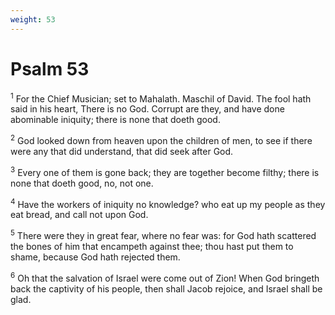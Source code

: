 ```yaml
---
weight: 53
---
```


# Psalm 53

<sup>1</sup> For the Chief Musician; set to Mahalath. Maschil of David. The fool hath said in his heart, There is no God. Corrupt are they, and have done abominable iniquity; there is none that doeth good. 

<sup>2</sup> God looked down from heaven upon the children of men, to see if there were any that did understand, that did seek after God. 

<sup>3</sup> Every one of them is gone back; they are together become filthy; there is none that doeth good, no, not one. 

<sup>4</sup> Have the workers of iniquity no knowledge? who eat up my people as they eat bread, and call not upon God. 

<sup>5</sup> There were they in great fear, where no fear was: for God hath scattered the bones of him that encampeth against thee; thou hast put them to shame, because God hath rejected them. 

<sup>6</sup> Oh that the salvation of Israel were come out of Zion! When God bringeth back the captivity of his people, then shall Jacob rejoice, and Israel shall be glad. 



